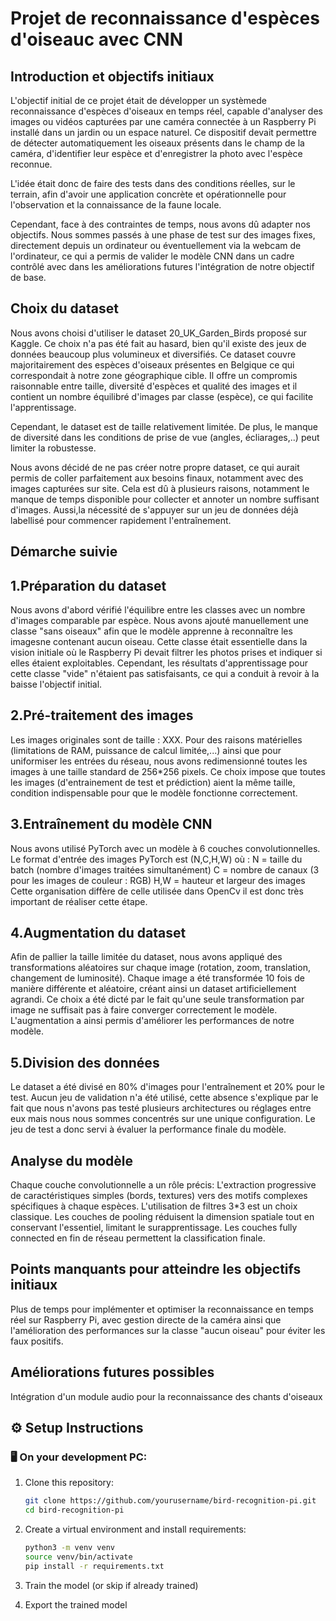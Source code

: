 # Projet de reconnaissance d'espèces d'oiseauc avec CNN

## Introduction et objectifs initiaux 
L'objectif initial de ce projet était de développer un systèmede reconnaissance d'espèces d'oiseaux en temps réel, capable d'analyser des images ou vidéos capturées par une caméra connectée à un Raspberry Pi installé dans un jardin ou un espace naturel. Ce dispositif devait permettre de détecter automatiquement les oiseaux présents dans le champ de la caméra, d'identifier leur espèce et d'enregistrer la photo avec l'espèce reconnue.

L'idée était donc de faire des tests dans des conditions réelles, sur le terrain, afin d'avoir une application concrète et opérationnelle pour l'observation et la connaissance de la faune locale. 

Cependant, face à des contraintes de temps, nous avons dû adapter nos objectifs. Nous sommes passés à une phase de test sur des images fixes, directement depuis un ordinateur ou éventuellement via la webcam de l'ordinateur, ce qui a permis de valider le modèle CNN dans un cadre contrôlé avec dans les améliorations futures l'intégration de notre objectif de base. 

## Choix du dataset
Nous avons choisi d'utiliser le dataset 20_UK_Garden_Birds proposé sur Kaggle. Ce choix n'a pas été fait au hasard, bien qu'il existe des jeux de données beaucoup plus volumineux et diversifiés. Ce dataset couvre majoritairement des espèces d'oiseaux présentes en Belgique ce qui correspondait à notre zone géographique cible. Il offre un compromis raisonnable entre taille, diversité d'espèces et qualité des images et il contient un nombre équilibré d'images par classe (espèce), ce qui facilite l'apprentissage. 

Cependant, le dataset est de taille relativement limitée. De plus, le manque de diversité dans les conditions de prise de vue (angles, écliarages,..) peut limiter la robustesse. 

Nous avons décidé de ne pas créer notre propre dataset, ce qui aurait permis de coller parfaitement aux besoins finaux, notamment avec des images capturées sur site. Cela est dû à plusieurs raisons, notamment le manque de temps disponible pour collecter et annoter un nombre suffisant d'images. Aussi,la nécessité de s'appuyer sur un jeu de données déjà labellisé pour commencer rapidement l'entraînement. 


## Démarche suivie 
## 1.Préparation du dataset 
Nous avons d'abord vérifié l'équilibre entre les classes avec un nombre d'images comparable par espèce. Nous avons ajouté manuellement une classe "sans oiseaux" afin que le modèle apprenne à reconnaître les imagesne contenant aucun oiseau. Cette classe était essentielle dans la vision initiale où le Raspberry Pi devait filtrer les photos prises et indiquer si elles étaient exploitables. Cependant, les résultats d'apprentissage pour cette classe "vide" n'étaient pas satisfaisants, ce qui a conduit à revoir à la baisse l'objectif initial. 

## 2.Pré-traitement des images
Les images originales sont de taille : XXX. Pour des raisons matérielles (limitations de RAM, puissance de calcul limitée,...) ainsi que pour uniformiser les entrées du réseau, nous avons redimensionné toutes les images à une taille standard de 256*256 pixels. Ce choix impose que toutes les images (d'entrainement de test et prédiction) aient la même taille, condition indispensable pour que le modèle fonctionne correctement. 

## 3.Entraînement du modèle CNN 
Nous avons utilisé PyTorch avec un modèle à 6 couches convolutionnelles. Le format d'entrée des images PyTorch est (N,C,H,W) où : 
N = taille du batch (nombre d'images traitées simultanément) 
C = nombre de canaux (3 pour les images de couleur : RGB) 
H,W = hauteur et largeur des images 
Cette organisation diffère de celle utilisée dans OpenCv il est donc très important de réaliser cette étape. 

## 4.Augmentation du dataset
Afin de pallier la taille limitée du dataset, nous avons appliqué des transformations aléatoires sur chaque image (rotation, zoom, translation, changement de luminosité). Chaque image a été transformée 10 fois de manière différente et aléatoire, créant ainsi un dataset artificiellement agrandi. Ce choix a été dicté par le fait qu'une seule transformation par image ne suffisait pas à faire converger correctement le modèle. L'augmentation a ainsi permis d'améliorer les performances de notre modèle. 

## 5.Division des données
Le dataset a été divisé en 80% d'images pour l'entraînement et 20% pour le test. Aucun jeu de validation n'a été utilisé, cette absence s'explique par le fait que nous n'avons pas testé plusieurs architectures ou réglages entre eux mais nous nous sommes concentrés sur une unique configuration. Le jeu de test a donc servi à évaluer la performance finale du modèle. 



## Analyse du modèle
Chaque couche convolutionnelle a  un rôle précis: 
L'extraction progressive de caractéristiques simples (bords, textures) vers des motifs complexes spécifiques à chaque espèces. 
L'utilisation de filtres 3*3 est un choix classique. 
Les couches de pooling réduisent la dimension spatiale tout en conservant l'essentiel, limitant le surapprentissage. 
Les couches fully connected en fin de réseau permettent la classification finale. 


## Points manquants pour atteindre les objectifs initiaux 
Plus de temps pour implémenter et optimiser la reconnaissance en temps réel sur Raspberry Pi, avec gestion directe de la caméra ainsi que l'amélioration des performances sur la classe "aucun oiseau" pour éviter les faux positifs. 


## Améliorations futures possibles 
Intégration d'un module audio pour la reconnaissance des chants d'oiseaux 





## ⚙️ Setup Instructions

### 🖥️ On your development PC:

1. Clone this repository:
   ```bash
   git clone https://github.com/yourusername/bird-recognition-pi.git
   cd bird-recognition-pi
   ```

2. Create a virtual environment and install requirements:
   ```bash
   python3 -m venv venv
   source venv/bin/activate
   pip install -r requirements.txt
   ```

3. Train the model (or skip if already trained)


4. Export the trained model
